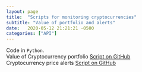 ```yaml
---
layout: page
title:  "Scripts for monitoring cryptocurrencies"
subtitle: "Value of portfolio and alerts"
date:   2020-05-12 21:21:21 -0500
categories: ["API"]
---
```

Code in `Python`. 
<br>
Value of Cryptocurrency portfolio [Script on GitHub][cc-1]
<br>
Cryptocurrency price alerts [Script on GitHub][cc-2]

[cc-1]:   https://github.com/alexyushkin/Cryptocurrencies/blob/master/cryptocurrency_portfolio.py
[cc-2]:   https://github.com/alexyushkin/Cryptocurrencies/blob/master/cryptocurrencies_alert.py